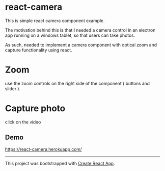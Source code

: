 


# react-camera

This is simple react camera component example.

The motivation behind this is that I needed a camera control in an electron app running on a windows tablet, so that users can take photos.

As such, needed to implement a camera component with optical zoom and capture functionality using react.


# Zoom 

use the zoom controls on the right side of the component ( buttons and slider ). 

# Capture photo

click on the video



## Demo 
https://react-camera.herokuapp.com/

----

This project was bootstrapped with [Create React App](https://github.com/facebookincubator/create-react-app).
